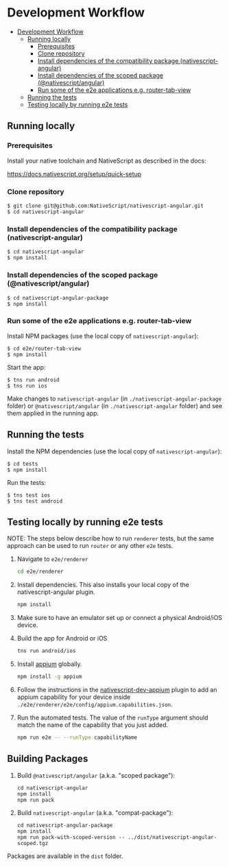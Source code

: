 # Development Workflow

<!-- TOC depthFrom:2 -->

- [Development Workflow](#development-workflow)
  - [Running locally](#running-locally)
    - [Prerequisites](#prerequisites)
    - [Clone repository](#clone-repository)
    - [Install dependencies of the compatibility package (nativescript-angular)](#install-dependencies-of-the-compatibility-package-nativescript-angular)
    - [Install dependencies of the scoped package (@nativescript/angular)](#install-dependencies-of-the-scoped-package-nativescriptangular)
    - [Run some of the e2e applications e.g. router-tab-view](#run-some-of-the-e2e-applications-eg-router-tab-view)
  - [Running the tests](#running-the-tests)
  - [Testing locally by running e2e tests](#testing-locally-by-running-e2e-tests)

<!-- /TOC -->

## Running locally

### Prerequisites

Install your native toolchain and NativeScript as described in the docs:

https://docs.nativescript.org/setup/quick-setup

### Clone repository

```
$ git clone git@github.com:NativeScript/nativescript-angular.git
$ cd nativescript-angular
```

### Install dependencies of the compatibility package (nativescript-angular)

```
$ cd nativescript-angular
$ npm install
```

### Install dependencies of the scoped package (@nativescript/angular)

```
$ cd nativescript-angular-package
$ npm install
```

### Run some of the e2e applications e.g. router-tab-view

Install NPM packages (use the local copy of `nativescript-angular`):
```
$ cd e2e/router-tab-view
$ npm install
```

Start the app:

```
$ tns run android
$ tns run ios
```

Make changes to `nativescript-angular` (in `./nativescript-angular-package` folder) or `@nativescript/angular` (in `./nativescript-angular` folder) and see them applied in the running app.

## Running the tests

Install the NPM dependencies (use the local copy of `nativescript-angular`):
```
$ cd tests
$ npm install
```

Run the tests:

```
$ tns test ios
$ tns test android
```

## Testing locally by running e2e tests

NOTE: The steps below describe how to run `renderer` tests, but the same approach can be used to run `router` or any other `e2e` tests.

1. Navigate to `e2e/renderer`
    ``` bash
    cd e2e/renderer
    ```

2. Install dependencies. This also installs your local copy of the nativescript-angular plugin.
    ``` bash
    npm install
    ```
3. Make sure to have an emulator set up or connect a physical Android/iOS device.

4. Build the app for Android or iOS
    ```bash
    tns run android/ios
    ```

5. Install [appium](http://appium.io/) globally.
    ``` bash
    npm install -g appium
    ```

6. Follow the instructions in the [nativescript-dev-appium](https://github.com/nativescript/nativescript-dev-appium#custom-appium-capabilities) plugin to add an appium capability for your device inside `./e2e/renderer/e2e/config/appium.capabilities.json`.

7. Run the automated tests. The value of the `runType` argument should match the name of the capability that you just added.
    ``` bash
    npm run e2e -- --runType capabilityName
    ```
    
## Building Packages

1. Build `@nativescript/angular` (a.k.a. "scoped package"):
    ```
    cd nativescript-angular
    npm install
    npm run pack
    ```

2. Build `nativescript-angular` (a.k.a. "compat-package"): 
    ```
    cd nativescript-angular-package
    npm install
    npm run pack-with-scoped-version -- ../dist/nativescript-angular-scoped.tgz
    ```
Packages are available in the `dist` folder.
